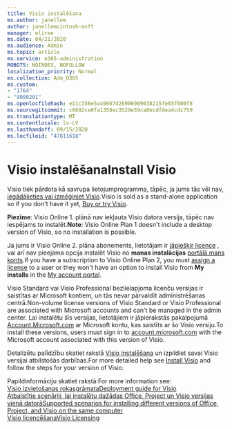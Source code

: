 ```yaml
---
title: Visio instalēšana
ms.author: janellem
author: janellemcintosh-msft
manager: eliree
ms.date: 04/21/2020
ms.audience: Admin
ms.topic: article
ms.service: o365-administration
ROBOTS: NOINDEX, NOFOLLOW
localization_priority: Normal
ms.collection: Adm_O365
ms.custom:
- "1764"
- "9000201"
ms.openlocfilehash: e11c356e5a49667d26906989038215fe65f609f8
ms.sourcegitcommit: c6692ce0fa1358ec3529e59ca0ecdfdea4cdc759
ms.translationtype: MT
ms.contentlocale: lv-LV
ms.lasthandoff: 09/15/2020
ms.locfileid: "47811618"
---
```

# <a name="install-visio"></a><span data-ttu-id="9bc62-102">Visio instalēšana</span><span class="sxs-lookup"><span data-stu-id="9bc62-102">Install Visio</span></span>

<span data-ttu-id="9bc62-103">Visio tiek pārdota kā savrupa lietojumprogramma, tāpēc, ja jums tās vēl nav, [iegādājieties vai izmēģiniet Visio](https://products.office.com/visio).</span><span class="sxs-lookup"><span data-stu-id="9bc62-103">Visio is sold as a stand-alone application so if you don't have it yet, [Buy or try Visio](https://products.office.com/visio).</span></span> 

<span data-ttu-id="9bc62-104">**Piezīme**: Visio Online 1. plānā nav iekļauta Visio datora versija, tāpēc nav iespējams to instalēt.</span><span class="sxs-lookup"><span data-stu-id="9bc62-104">**Note**: Visio Online Plan 1 doesn't include a desktop version of Visio, so no installation is possible.</span></span>

<span data-ttu-id="9bc62-105">Ja jums ir Visio Online 2. plāna abonements, lietotājam ir [jāpiešķir licence](https://docs.microsoft.com/microsoft-365/admin/add-users/add-users) , vai arī nav pieejama opcija instalēt Visio no **manas instalācijas** [portālā mans konts](https://portal.office.com/account#installs).</span><span class="sxs-lookup"><span data-stu-id="9bc62-105">If you have a subscription to Visio Online Plan 2, you must [assign a license](https://docs.microsoft.com/microsoft-365/admin/add-users/add-users) to a user or they won't have an option to install Visio from **My installs** in the [My account portal](https://portal.office.com/account#installs).</span></span> 

<span data-ttu-id="9bc62-106">Visio Standard vai Visio Professional bezlielapjoma licenču versijas ir saistītas ar Microsoft kontiem, un tās nevar pārvaldīt administrēšanas centrā.</span><span class="sxs-lookup"><span data-stu-id="9bc62-106">Non-volume license versions of Visio Standard or Visio Professional are associated with Microsoft accounts and can't be managed in the admin center.</span></span> <span data-ttu-id="9bc62-107">Lai instalētu šīs versijas, lietotājiem ir jāpierakstās pakalpojumā [Account.Microsoft.com](https://account.microsoft.com) ar Microsoft kontu, kas saistīts ar šo Visio versiju.</span><span class="sxs-lookup"><span data-stu-id="9bc62-107">To install these versions, users must sign in to [account.microsoft.com](https://account.microsoft.com) with the Microsoft account associated with this version of Visio.</span></span>

<span data-ttu-id="9bc62-108">Detalizētu palīdzību skatiet rakstā [Visio instalēšana](https://support.office.com/article/f98f21e3-aa02-4827-9167-ddab5b025710?wt.mc_id=OfficeAdm_ClientDIA_Alchemy1764) un izpildiet savai Visio versijai atbilstošās darbības.</span><span class="sxs-lookup"><span data-stu-id="9bc62-108">For more detailed help see [Install Visio](https://support.office.com/article/f98f21e3-aa02-4827-9167-ddab5b025710?wt.mc_id=OfficeAdm_ClientDIA_Alchemy1764) and follow the steps for your version of Visio.</span></span>

<span data-ttu-id="9bc62-109">Papildinformāciju skatiet rakstā:</span><span class="sxs-lookup"><span data-stu-id="9bc62-109">For more information see:</span></span><br>
[<span data-ttu-id="9bc62-110">Visio izvietošanas rokasgrāmata</span><span class="sxs-lookup"><span data-stu-id="9bc62-110">Deployment guide for Visio</span></span>](https://docs.microsoft.com/deployoffice/deployment-guide-for-visio)<br>
[<span data-ttu-id="9bc62-111">Atbalstītie scenāriji, lai instalētu dažādas Office, Project un Visio versijas vienā datorā</span><span class="sxs-lookup"><span data-stu-id="9bc62-111">Supported scenarios for installing different versions of Office, Project, and Visio on the same computer</span></span>](https://docs.microsoft.com/deployoffice/install-different-office-visio-and-project-versions-on-the-same-computer)<br>
[<span data-ttu-id="9bc62-112">Visio licencēšana</span><span class="sxs-lookup"><span data-stu-id="9bc62-112">Visio Licensing</span></span>](https://products.office.com/visio/microsoft-visio-volume-licensing-visio-for-multiple-users)